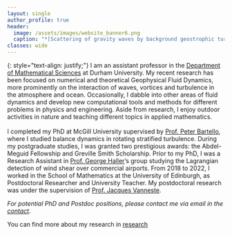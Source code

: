 ```yaml
---
layout: single
author_profile: true
header: 
  image: /assets/images/website_banner6.png
  caption: "*[Scattering of gravity waves by background geostrophic turbulence](https://www.cambridge.org/core/services/aop-cambridge-core/content/view/31E102FB36D4066476A6A5862B4BFCD8/S0022112019003008a.pdf/div-class-title-diffusion-of-inertia-gravity-waves-by-geostrophic-turbulence-div.pdf).*"
classes: wide
---
```

{: style="text-align: justify;"}
I am an assistant professor in the [Department of Mathematical Sciences](https://www.durham.ac.uk/departments/academic/mathematical-sciences/) at Durham University. My recent research has been focused on numerical and theoretical Geophysical Fluid Dynamics, more prominently on the interaction of waves, vortices and turbulence in the atmosphere and ocean. Occasionally, I dabble into other areas of fluid dynamics and develop new computational tools and methods for different problems in physics and engineering. Aside from research, I enjoy outdoor activities in nature and teaching different topics in applied mathematics. <br><br>
I completed my PhD at McGill University supervised by [Prof. Peter Bartello](https://www.mcgill.ca/meteo/facultystaff/bartello), where I studied balance dynamics in rotating stratified turbulence. During my postgraduate studies, I was granted two prestigious awards: the Abdel-Meguid Fellowship and Greville Smith Scholarship. Prior to my PhD, I was a Research Assistant in [Prof. George Haller](http://georgehaller.com/)’s group studying the Lagrangian detection of wind shear over commercial airports. From 2018 to 2022, I worked in the School of Mathematics at the University of Edinburgh, as Postdoctoral Researcher and University Teacher. My postdoctoral research was under the supervision of [Prof. Jacques Vanneste](https://www.maths.ed.ac.uk/~vanneste/page1.html).

*For potential PhD and Postdoc positions, please contact me via email in the [contact](https://turbulencelover.github.io/Contact/)*.

You can find more about my research in [research](https://turbulencelover.github.io/Research/)



